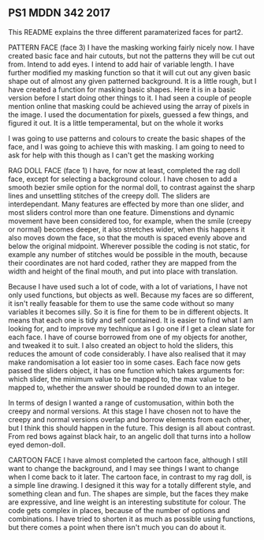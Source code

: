 ## PS1 MDDN 342 2017

This README explains the three different paramaterized faces for part2. 

PATTERN FACE (face 3)
I have the masking working fairly nicely now. I have created basic face and hair cutouts, but not the patterns they will be cut out from. Intend to add eyes. I intend to add hair of variable length.
I have further modified my masking function so that it will cut out any given basic shape out of almost any given patterned background.
It is a little rough, but I have created a function for masking basic shapes. Here it is in a basic version before I start doing other things to it. I had seen a couple of people mention online that masking could be achieved using the array of pixels in the image. I used the documentation for pixels, guessed a few things, and figured it out. It is a little temperamental, but on the whole it works

I was going to use patterns and colours to create the basic shapes of the face, and I was going to achieve this with masking. I am going to need to ask for help with this though as I  can't get the masking working

RAG DOLL FACE (face 1)
I have, for now at least, completed the rag doll face, except for selecting a background colour. I have chosen to add a smooth bezier smile option for the normal doll, to contrast against the sharp lines and unsettling stitches of the creepy doll.
The sliders are interdependant. Many features are effected by more than one slider, and most sliders control more than one feature.
Dimenstions and dynamic movement have been considered too, for example, when the smile (creepy or normal) becomes deeper, it also stretches wider, when this happens it also moves down the face, so that the mouth is  spaced evenly above and below the original midpoint. 
Wherever possible the coding is  not static, for example any number of stitches would be possible in the mouth, because their coordinates are not hard coded, rather they are mapped from the width and height of the final mouth, and put into place with translation.

Because I have used such a lot of code, with a lot of variations, I have not only used functions, but objects as well. Because my faces are so  different, it isn't really feasable for them to use the same code without so many variables it becomes silly. So it is fine for them to be in different objects. It means that each one is tidy and self contained. It is easier to find what I am looking for, and to improve my technique as I  go one if I get a clean slate for each face. I have of course borrowed from one of my objects for another, and tweaked it to suit. 
I also created an object to hold the sliders, this reduces the amount of code considerably. I have also realised that it may make randomisation a lot easier too in some cases. Each face now gets passed the sliders object, it has one function which takes arguments for: which slider, the minimum value to be mapped to, the max value to be mapped to, whether the answer should be rounded down to an integer. 

In terms of design I wanted a range of customusation, within both the creepy and normal versions. At this stage I have chosen not to have the creepy and normal versions overlap and borrow elements from each other, but I think this should happen in the future. This design is all about contrast. From red bows against black hair, to an angelic doll that turns into a hollow eyed demon-doll.



CARTOON FACE
I have almost completed the cartoon face, although I still want to change the background, and I may see things I want to change when I come back to it later.
The cartoon face, in contrast to my rag doll, is a simple line drawing. I designed it this way for a totally different style, and something clean and fun. The shapes are simple, but the faces they make are expressive, and line weight is an interesting substitute for colour. The code gets complex in places, because of the number of options and combinations. I have tried to shorten it as much as possible using  functions, but there comes a point when there isn't much you can do about it.



